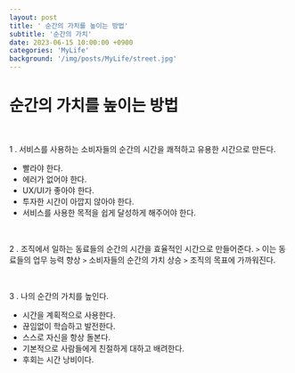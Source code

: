 ```yaml
---
layout: post
title: ' 순간의 가치를 높이는 방법'
subtitle: '순간의 가치'
date: 2023-06-15 10:00:00 +0900
categories: 'MyLife'
background: '/img/posts/MyLife/street.jpg'
---
```


# 순간의 가치를 높이는 방법

<br>

1 .  서비스를 사용하는 소비자들의 순간의 시간을 쾌적하고 유용한 시간으로 만든다.
- 빨라야 한다. 
- 에러가 없어야 한다.  
- UX/UI가 좋아야 한다.
- 투자한 시간이 아깝지 않아야 한다. 
- 서비스를 사용한 목적을 쉽게 달성하게 해주어야 한다. 

<br>

2 .  조직에서 일하는 동료들의 순간의 시간을 효율적인 시간으로 만들어준다. 
`>` 이는 동료들의 업무 능력 향상 `>` 소비자들의 순간의 가치 상승 `>` 조직의 목표에 가까워진다.

<br>

3 .  나의 순간의 가치를 높인다.
- 시간을 계획적으로 사용한다. 
- 끊임없이 학습하고 발전한다.
- 스스로 자신을 항상 돌본다.
- 기본적으로 사람들에게 친절하게 대하고 배려한다.
- 후회는 시간 낭비이다. 
